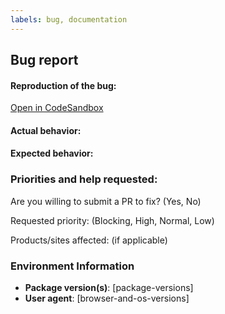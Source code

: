 ```yaml
---
labels: bug, documentation
---
```


## Bug report

<!--
Thanks for contacting us! We're here to help.
Before you report an issue, please check if it's not listed as a known issue at the bottom of the component
documentation page.
-->

#### Reproduction of the bug:

<!--
Providing an isolated reproduction of the bug in a CodeSandbox makes it much easier for us to help you.
We've added a link to CodeSandbox to the example, as you've modified it on the documentation page.
If this sandbox doesn't display the problem well, please modify it and update the link here.
-->

[Open in CodeSandbox]([link-to-codesandbox])

#### Actual behavior:

<!-- fill this out -->

#### Expected behavior:

<!-- fill this out -->

### Priorities and help requested:

Are you willing to submit a PR to fix? (Yes, No)

Requested priority: (Blocking, High, Normal, Low)

Products/sites affected: (if applicable)

### Environment Information

- **Package version(s)**: [package-versions]
- **User agent**: [browser-and-os-versions]
